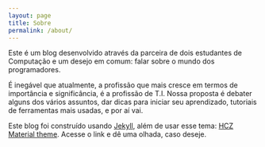 ```yaml
---
layout: page
title: Sobre
permalink: /about/
---
```


Este é um blog desenvolvido através da parceira de dois estudantes de Computação e um desejo em comum: falar sobre o mundo dos programadores.

É inegável que atualmente, a profissão que mais cresce em termos de importância e significância, é a profissão de T.I. Nossa proposta é debater alguns dos vários assuntos, dar dicas para iniciar seu aprendizado, tutoriais de ferramentas mais usadas, e por aí vai.

Este blog foi construído usando [Jekyll](https://jekyllrb.com "Jekyll"), além de usar esse tema: [HCZ Material theme](https://github.com/codeasashu/hcz-jekyll-blog "HCZ Material theme"). Acesse o link e dê uma olhada, caso deseje.